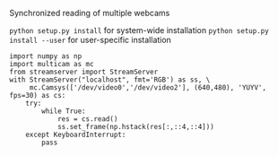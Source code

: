 Synchronized reading of multiple webcams

`python setup.py install` for system-wide installation
`python setup.py install --user` for user-specific installation

```
import numpy as np
import multicam as mc
from streamserver import StreamServer
with StreamServer("localhost", fmt='RGB') as ss, \
     mc.Camsys(['/dev/video0','/dev/video2'], (640,480), 'YUYV', fps=30) as cs:
    try:
        while True: 
            res = cs.read()
            ss.set_frame(np.hstack(res[:,::4,::4]))
    except KeyboardInterrupt:
        pass
``` 
